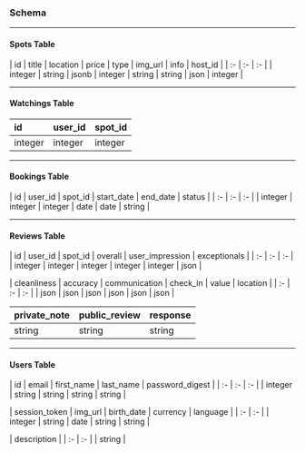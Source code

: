 ### Schema
____
####  Spots Table
| id | title | location | price | type | img_url | info | host_id      |
| :- | :- | :- |
|  integer  |  string  |  jsonb  | integer | string | string | json | integer |

____

####  Watchings Table
| id | user_id | spot_id |
| :- | :- | :- |
|  integer  |  integer  |  integer  |
____

####  Bookings Table
| id | user_id | spot_id | start_date | end_date | status |
| :- | :- | :- |
|  integer  |  integer  |  integer  | date | date | string |
____

#### Reviews Table
| id | user_id | spot_id | overall | user_impression | exceptionals |
| :- | :- | :- |
|  integer  |  integer  |  integer  | integer | integer | json |

| cleanliness | accuracy | communication | check_in | value | location |
| :- | :- | :- |
|  json |  json  |  json  | json | json | json |

| private_note | public_review | response |
| :- | :- | :- |
|  string |  string  | string |
____

#### Users Table

| id | email | first_name | last_name | password_digest |
| :- | :- | :- |
|  integer  |  string  |  string  | string | string |

 | session_token | img_url | birth_date | currency | language |
 | :- | :- |
 |  integer  |  string  | date | string | string |

 | description |
 | :- | :- |
 |  string  | 
